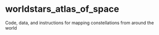 # worldstars_atlas_of_space
Code, data, and instructions for mapping constellations from around the world
